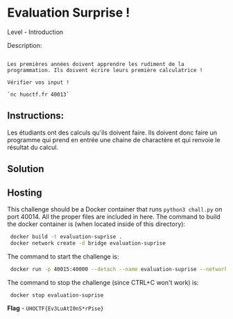 # Evaluation Surprise !

Level - Introduction

Description:
```

Les premières années doivent apprendre les rudiment de la programmation. Ils doivent écrire leurs première calculatrice !

Vérifier vos input !

`nc huoctf.fr 40013`
```

## Instructions:

Les étudiants ont des calculs qu'ils doivent faire. Ils doivent donc faire un programme qui prend en entrée une chaine de charactère et qui renvoie le résultat du calcul.


## Solution


## Hosting
This challenge should be a Docker container that runs `python3 chall.py` on port 40014. All the proper files are included in here. The command to build the docker container is (when located inside of this directory):

```bash
 docker build -t evaluation-suprise .
 docker network create -d bridge evaluation-suprise
```

The command to start the challenge is:

```bash
 docker run -p 40015:40000 --detach --name evaluation-suprise --network evaluation-supris evaluation-suprise:latest
```

The command to stop the challenge (since CTRL+C won't work) is:

```bash
 docker stop evaluation-suprise
```


**Flag** - `UHOCTF{Ev3LuAtI0nS*rPise}`
